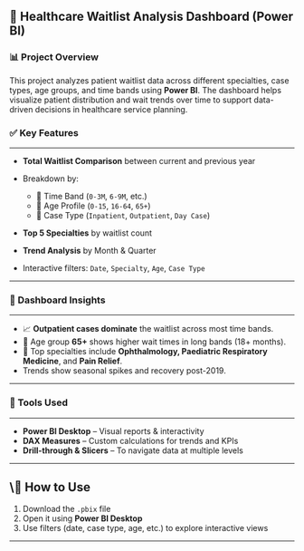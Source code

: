 

## 🏥 **Healthcare Waitlist Analysis Dashboard (Power BI)**

### 📊 Project Overview

This project analyzes patient waitlist data across different specialties, case types, age groups, and time bands using **Power BI**.
The dashboard helps visualize patient distribution and wait trends over time to support data-driven decisions in healthcare service planning.





### ✅ Key Features
-------------------------------------------------------------------------------------------------------
* **Total Waitlist Comparison** between current and previous year
* Breakdown by:

  * 📅 Time Band (`0-3M`, `6-9M`, etc.)
  * 👤 Age Profile (`0-15`, `16-64`, `65+`)
  * 🏥 Case Type (`Inpatient`, `Outpatient`, `Day Case`)
* **Top 5 Specialties** by waitlist count
* **Trend Analysis** by Month & Quarter
* Interactive filters: `Date`, `Specialty`, `Age`, `Case Type`

---

### 📌 Dashboard Insights
-------------------------------------------------------------------------------------------------------

* 📈 **Outpatient cases dominate** the waitlist across most time bands.
* 🧓 Age group **65+** shows higher wait times in long bands (18+ months).
* 🏥 Top specialties include **Ophthalmology, Paediatric Respiratory Medicine**, and **Pain Relief**.
* Trends show seasonal spikes and recovery post-2019.

---

### 🔧 Tools Used
-------------------------------------------------------------------------------------------------------

* **Power BI Desktop** – Visual reports & interactivity
* **DAX Measures** – Custom calculations for trends and KPIs
* **Drill-through & Slicers** – To navigate data at multiple levels

---

\📂 How to Use
-------------------------------------------------------------------------------------------------------

1. Download the `.pbix` file
2. Open it using **Power BI Desktop**
3. Use filters (date, case type, age, etc.) to explore interactive views

---




